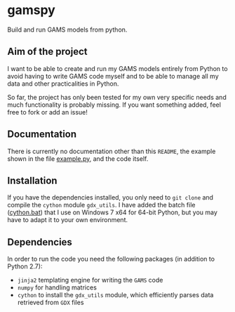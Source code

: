 # gamspy

Build and run GAMS models from python.

## Aim of the project

I want to be able to create and run my GAMS models entirely from Python to avoid having to write GAMS code myself and to be able to manage all my data and other practicalities in Python.

So far, the project has only been tested for my own very specific needs and much functionality is probably missing. If you want something added, feel free to fork or add an issue!

## Documentation

There is currently no documentation other than this `README`, the example shown in the file [example.py](example.py), and the code itself.

## Installation

If you have the dependencies installed, you only need to `git clone` and compile the `cython` module `gdx_utils`. I have added the batch file ([cython.bat](cython.bat)) that I use on Windows 7 x64 for 64-bit Python, but you may have to adapt it to your own environment.

## Dependencies

In order to run the code you need the following packages (in addition to Python 2.7):
*   `jinja2` templating engine for writing the `GAMS` code
*   `numpy` for handling matrices 
*   `cython` to install the `gdx_utils` module, which efficiently parses data retrieved from `GDX` files
